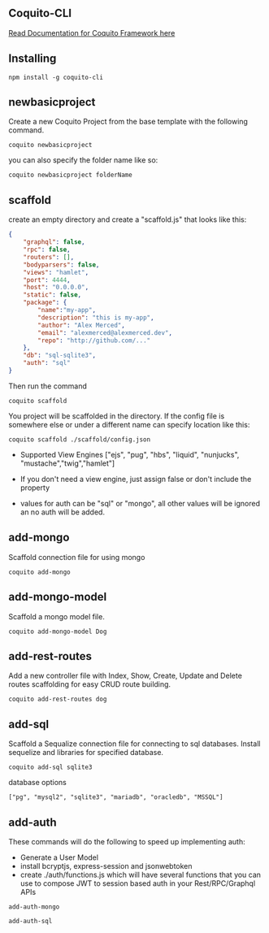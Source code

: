 ## Coquito-CLI

[Read Documentation for Coquito Framework here](https://www.npmjs.com/package/coquito)

## Installing

`npm install -g coquito-cli`

## newbasicproject

Create a new Coquito Project from the base template with the following command.

`coquito newbasicproject`

you can also specify the folder name like so:

`coquito newbasicproject folderName`

## scaffold

create an empty directory and create a "scaffold.js" that looks like this:

```json
{
    "graphql": false,
    "rpc": false,
    "routers": [],
    "bodyparsers": false,
    "views": "hamlet",
    "port": 4444,
    "host": "0.0.0.0",
    "static": false,
    "package": {
        "name":"my-app",
        "description": "this is my-app",
        "author": "Alex Merced",
        "email": "alexmerced@alexmerced.dev",
        "repo": "http://github.com/..."
    },
    "db": "sql-sqlite3",
    "auth": "sql"
}
```

Then run the command

`coquito scaffold`

You project will be scaffolded in the directory. If the config file is somewhere else or under a different name can specify location like this:

`coquito scaffold ./scaffold/config.json`

- Supported View Engines ["ejs", "pug", "hbs", "liquid", "nunjucks", "mustache","twig","hamlet"]

- If you don't need a view engine, just assign false or don't include the property

- values for auth can be "sql" or "mongo", all other values will be ignored an no auth will be added.

## add-mongo

Scaffold connection file for using mongo

`coquito add-mongo`

## add-mongo-model

Scaffold a mongo model file.

`coquito add-mongo-model Dog`

## add-rest-routes

Add a new controller file with Index, Show, Create, Update and Delete routes scaffolding for easy CRUD route building.

`coquito add-rest-routes dog`

## add-sql

Scaffold a Sequalize connection file for connecting to sql databases. Install sequelize and libraries for specified database.

```
coquito add-sql sqlite3
```

database options

```
["pg", "mysql2", "sqlite3", "mariadb", "oracledb", "MSSQL"]
```

## add-auth

These commands will do the following to speed up implementing auth:
- Generate a User Model
- install bcryptjs, express-session and jsonwebtoken
- create ./auth/functions.js which will have several functions that you can use to compose JWT to session based auth in your Rest/RPC/Graphql APIs

`add-auth-mongo`

`add-auth-sql`